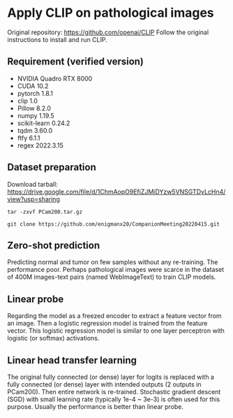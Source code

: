 # Apply CLIP on pathological images
Original repository: https://github.com/openai/CLIP
Follow the original instructions to install and run CLIP.

## Requirement (verified version)
- NVIDIA Quadro RTX 8000
- CUDA 10.2
- pytorch 1.8.1
- clip 1.0
- Pillow 8.2.0
- numpy 1.19.5
- scikit-learn 0.24.2
- tqdm 3.60.0
- ftfy 6.1.1
- regex 2022.3.15

## Dataset preparation
Download tarball:
https://drive.google.com/file/d/1ChmAopO9EfiZJMiDYzw5VNSGTDvLcHn4/view?usp=sharing

`tar -zxvf PCam200.tar.gz`

`git clone https://github.com/enigmanx20/CompanionMeeting20220415.git`
 
## Zero-shot prediction
Predicting normal and tumor on few samples without any re-training. The performance poor. Perhaps pathological images were scarce in the dataset of 400M images-text pairs (named WebImageText) to train CLIP models.

## Linear probe
Regarding the model as a freezed encoder to extract a feature vector from an image. Then a logistic regression model is trained from the feature vector. This logistic regression model is similar to one layer perceptron with logistic (or softmax) activations. 

## Linear head transfer learning
The original fully connected (or dense) layer for logits is replaced with a fully connected (or dense) layer with intended outputs (2 outputs in PCam200). Then entire network is re-trained. Stochastic  gradient descent (SGD) with small learning rate (typically 1e-4 ~ 3e-3) is often used for this purpose. Usually the performance is better than linear probe.
